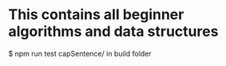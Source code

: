 # This contains all beginner algorithms and data structures
$ npm run test capSentence/ in build folder